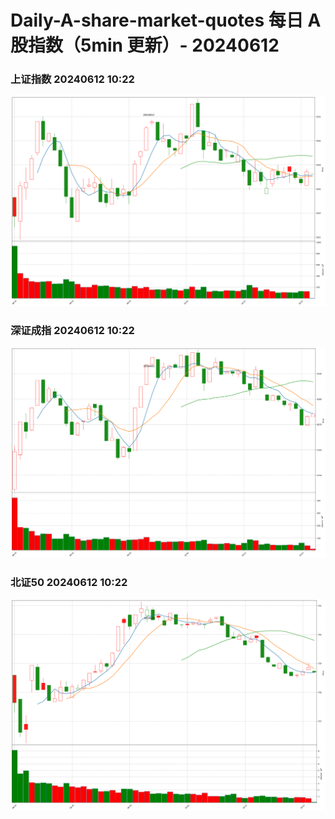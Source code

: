 
# Daily-A-share-market-quotes 每日 A 股指数（5min 更新）- 20240612

### 上证指数 20240612 10:22
![](./fig/2024/6/20240612-sh000001.png)

### 深证成指 20240612 10:22
![](./fig/2024/6/20240612-sz399001.png)

### 北证50 20240612 10:22
![](./fig/2024/6/20240612-bj899050.png)

